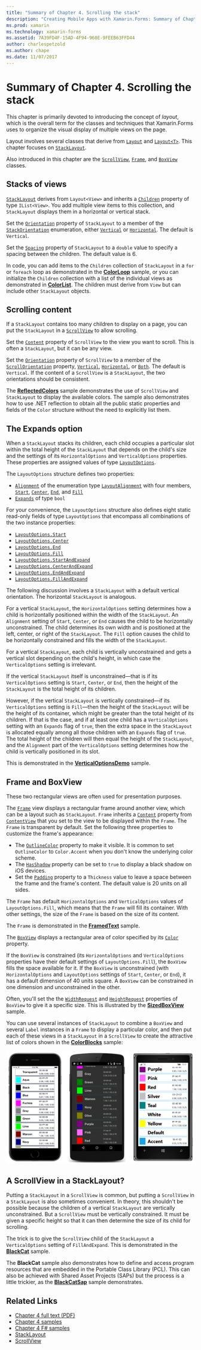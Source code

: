 ```yaml
---
title: "Summary of Chapter 4. Scrolling the stack"
description: "Creating Mobile Apps with Xamarin.Forms: Summary of Chapter 4. Scrolling the stack"
ms.prod: xamarin
ms.technology: xamarin-forms
ms.assetid: 7A39FD4F-15AD-4F94-960E-9FEEB63FFD44
author: charlespetzold
ms.author: chape
ms.date: 11/07/2017
---
```


# Summary of Chapter 4. Scrolling the stack

This chapter is primarily devoted to introducing the concept of *layout*, which is the overall term for the classes and techniques that Xamarin.Forms uses to organize the visual display of multiple views on the page.

Layout involves several classes that derive from [`Layout`](https://developer.xamarin.com/api/type/Xamarin.Forms.Layout/) and  [`Layout<T>`](https://developer.xamarin.com/api/type/Xamarin.Forms.Layout%3CT%3E/). This chapter focuses on [`StackLayout`](https://developer.xamarin.com/api/type/Xamarin.Forms.StackLayout/).

Also introduced in this chapter are the [`ScrollView`](https://developer.xamarin.com/api/type/Xamarin.Forms.ScrollView/), [`Frame`](https://developer.xamarin.com/api/type/Xamarin.Forms.Frame/), and [`BoxView`](https://developer.xamarin.com/api/type/Xamarin.Forms.BoxView/) classes.

## Stacks of views

[`StackLayout`](https://developer.xamarin.com/api/type/Xamarin.Forms.StackLayout/) derives from `Layout<View>` and inherits a [`Children`](https://developer.xamarin.com/api/type/Xamarin.Forms.Layout%3CT%3E/) property of type `IList<View>`. You add multiple view items to this collection, and `StackLayout` displays them in a horizontal or vertical stack.

Set the [`Orientation`](https://developer.xamarin.com/api/property/Xamarin.Forms.StackLayout.Orientation/) property of `StackLayout` to a member of the [`StackOrientation`](https://developer.xamarin.com/api/type/Xamarin.Forms.StackOrientation/) enumeration, either [`Vertical`](https://developer.xamarin.com/api/field/Xamarin.Forms.StackOrientation.Vertical/) or [`Horizontal`](https://developer.xamarin.com/api/field/Xamarin.Forms.StackOrientation.Horizontal/). The default is `Vertical`.

Set the [`Spacing`](https://developer.xamarin.com/api/property/Xamarin.Forms.StackLayout.Spacing/) property of `StackLayout` to a `double` value to specify a spacing between the children. The default value is 6.

In code, you can add items to the `Children` collection of `StackLayout` in a `for` or `foreach` loop as demonstrated in the
[**ColorLoop**](https://github.com/xamarin/xamarin-forms-book-samples/tree/master/Chapter04/ColorLoop) sample, or you can initialize the `Children` collection with a list of the individual views as demonstrated in
[**ColorList**](https://github.com/xamarin/xamarin-forms-book-samples/tree/master/Chapter04/ColorList). The children must derive from `View` but can include other `StackLayout` objects.

## Scrolling content

If a `StackLayout` contains too many children to display on a page, you can put the `StackLayout` in a [`ScrollView`](https://developer.xamarin.com/api/type/Xamarin.Forms.ScrollView/) to allow scrolling.

Set the [`Content`](https://developer.xamarin.com/api/property/Xamarin.Forms.ScrollView.Content/) property of `ScrollView` to the view you want to scroll. This is often a `StackLayout`, but it can be any view.

Set the [`Orientation`](https://developer.xamarin.com/api/property/Xamarin.Forms.ScrollView.Orientation/) property of `ScrollView` to a member of the [`ScrollOrientation`](https://developer.xamarin.com/api/type/Xamarin.Forms.ScrollOrientation/) property, [`Vertical`](https://developer.xamarin.com/api/field/Xamarin.Forms.ScrollOrientation.Vertical/), [`Horizontal`](https://developer.xamarin.com/api/field/Xamarin.Forms.ScrollOrientation.Horizontal/), or [`Both`](https://developer.xamarin.com/api/field/Xamarin.Forms.ScrollOrientation.Both/). The default is `Vertical`. If the content of a `ScrollView` is a `StackLayout`, the two orientations should be consistent.

The [**ReflectedColors**](https://github.com/xamarin/xamarin-forms-book-samples/tree/master/Chapter04/ReflectedColors) sample demonstrates the use of `ScrollView` and `StackLayout` to display the available colors. The sample also demonstrates how to use .NET reflection to obtain all the public static properties and fields of the `Color` structure without the need to explicitly list them.

## The Expands option

When a `StackLayout` stacks its children, each child occupies a particular slot within the total height of the `StackLayout` that depends on the child's size and the settings of its `HorizontalOptions` and `VerticalOptions` properties. These properties are assigned values of type [`LayoutOptions`](http://developer.xamstage.com/api/type/Xamarin.Forms.LayoutOptions/).

The `LayoutOptions` structure defines two properties:

- [`Alignment`](https://developer.xamarin.com/api/property/Xamarin.Forms.LayoutOptions.Alignment/) of the enumeration type [`LayoutAlignment`](https://developer.xamarin.com/api/type/Xamarin.Forms.LayoutAlignment/) with four members, [`Start`](https://developer.xamarin.com/api/field/Xamarin.Forms.LayoutAlignment.Start/), [`Center`](https://developer.xamarin.com/api/field/Xamarin.Forms.LayoutAlignment.Center/), [`End`](https://developer.xamarin.com/api/field/Xamarin.Forms.LayoutAlignment.End/), and [`Fill`](https://developer.xamarin.com/api/field/Xamarin.Forms.LayoutAlignment.Fill/)
- [`Expands`](https://developer.xamarin.com/api/property/Xamarin.Forms.LayoutOptions.Expands/) of type `bool`

For your convenience, the `LayoutOptions` structure also defines eight static read-only fields of type `LayoutOptions` that encompass all combinations of the two instance properties:

- [`LayoutOptions.Start`](https://developer.xamarin.com/api/field/Xamarin.Forms.LayoutOptions.Start/)
- [`LayoutOptions.Center`](https://developer.xamarin.com/api/field/Xamarin.Forms.LayoutOptions.Center/)
- [`LayoutOptions.End`](https://developer.xamarin.com/api/field/Xamarin.Forms.LayoutOptions.End/)
- [`LayoutOptions.Fill`](https://developer.xamarin.com/api/field/Xamarin.Forms.LayoutOptions.Fill/)
- [`LayoutOptions.StartAndExpand`](https://developer.xamarin.com/api/field/Xamarin.Forms.LayoutOptions.StartAndExpand/)
- [`LayoutOptions.CenterAndExpand`](https://developer.xamarin.com/api/field/Xamarin.Forms.LayoutOptions.CenterAndExpand/)
- [`LayoutOptions.EndAndExpand`](https://developer.xamarin.com/api/field/Xamarin.Forms.LayoutOptions.EndAndExpand/)
- [`LayoutOptions.FillAndExpand`](https://developer.xamarin.com/api/field/Xamarin.Forms.LayoutOptions.FillAndExpand/)

The following discussion involves a `StackLayout` with a default vertical orientation. The horizontal `StackLayout` is analogous.

For a vertical `StackLayout`, the `HorizontalOptions` setting determines how a child is horizontally positioned within the width of the `StackLayout`. An `Alignment` setting of `Start`, `Center`, or `End` causes the child to be horizontally unconstrained. The child determines its own width and is positioned at the left, center, or right of the `StackLayout`. The `Fill` option causes the child to be horizontally constrained and fills the width of the `StackLayout`.

For a vertical `StackLayout`, each child is vertically unconstrained and gets a vertical slot depending on the child's height, in which case the `VerticalOptions` setting is irrelevant.

If the vertical `StackLayout` itself is unconstrained&mdash;that is if its `VerticalOptions` setting is `Start`, `Center`, or `End`, then the height of the `StackLayout` is the total height of its children.

However, if the vertical `StackLayout` is vertically constrained&mdash;if its `VerticalOptions` setting is `Fill`&mdash;then the height of the `StackLayout` will be the height of its container, which might be greater than the total height of its children. If that is the case, and if at least one child has a `VerticalOptions` setting with an `Expands` flag of `true`, then the extra space in the `StackLayout` is allocated equally among all those children with an `Expands` flag of `true`. The total height of the children will then equal the height of the `StackLayout`, and the `Alignment` part of the `VerticalOptions` setting determines how the child is vertically positioned in its slot.

This is demonstrated in the [**VerticalOptionsDemo**](https://github.com/xamarin/xamarin-forms-book-samples/tree/master/Chapter04/VerticalOptionsDemo) sample.

## Frame and BoxView

These two rectangular views are often used for presentation purposes.

The [`Frame`](https://developer.xamarin.com/api/type/Xamarin.Forms.Frame/) view displays a rectangular frame around another view, which can be a layout such as `StackLayout`. `Frame` inherits a [`Content`](https://developer.xamarin.com/api/property/Xamarin.Forms.ContentView.Content/) property from [`ContentView`](https://developer.xamarin.com/api/type/Xamarin.Forms.ContentView/) that you set to the view to be displayed within the `Frame`. The `Frame` is transparent by default. Set the following three properties to customize the frame's appearance:

- The [`OutlineColor`](https://developer.xamarin.com/api/property/Xamarin.Forms.Frame.OutlineColor/) property to make it visible. It is common to set `OutlineColor` to `Color.Accent` when you don't know the underlying color scheme.
- The [`HasShadow`](https://developer.xamarin.com/api/property/Xamarin.Forms.Frame.HasShadow/) property can be set to `true` to display a black shadow on iOS devices.
- Set the [`Padding`](https://developer.xamarin.com/api/property/Xamarin.Forms.Layout.Padding/) property to a `Thickness` value to leave a space between the frame and the frame's content. The default value is 20 units on all sides.

The `Frame` has default `HorizontalOptions` and `VerticalOptions` values of `LayoutOptions.Fill`, which means that the `Frame` will fill its container. With other settings, the size of the `Frame` is based on the size of its content.

The `Frame` is demonstrated in the [**FramedText**](https://github.com/xamarin/xamarin-forms-book-samples/tree/master/Chapter04/FramedText) sample.

The [`BoxView`](https://developer.xamarin.com/api/type/Xamarin.Forms.BoxView/) displays a rectangular area of color specified by its [`Color`](https://developer.xamarin.com/api/property/Xamarin.Forms.BoxView.Color/) property.

If the `BoxView` is constrained (its `HorizontalOptions` and `VerticalOptions` properties have their default settings of `LayoutOptions.Fill`), the `BoxView` fills the space available for it. If the `BoxView` is unconstrained (with `HorizontalOptions` and `LayoutOptions` settings of `Start`, `Center`, or `End`), it has a default dimension of 40 units square. A `BoxView` can be constrained in one dimension and unconstrained in the other.

Often, you'll set the the [`WidthRequest`](https://developer.xamarin.com/api/property/Xamarin.Forms.VisualElement.WidthRequest/) and [`HeightRequest`](https://developer.xamarin.com/api/property/Xamarin.Forms.VisualElement.HeightRequest/) properties of `BoxView` to give it a specific size. This is illustrated by the [**SizedBoxView**](https://github.com/xamarin/xamarin-forms-book-samples/tree/master/Chapter04/SizedBoxView) sample.

You can use several instances of `StackLayout` to combine a `BoxView` and several `Label` instances in a `Frame` to display a particular color, and then put each of these views in a `StackLayout` in a `ScrollView` to create the attractive list of colors shown in the [**ColorBlocks**](https://github.com/xamarin/xamarin-forms-book-samples/tree/master/Chapter04/ColorBlocks) sample:

[![Triple screenshot of color blocks](images/ch04fg11-small.png "List of Colors")](images/ch04fg11-large.png#lightbox "List of Colors")

## A ScrollView in a StackLayout?

Putting a `StackLayout` in a `ScrollView` is common, but putting a `ScrollView` in a `StackLayout` is also sometimes convenient. In theory, this shouldn't be possible because the children of a vertical `StackLayout` are vertically unconstrained. But a `ScrollView` must be vertically constrained. It must be given a specific height so that it can then determine the size of its child for scrolling.

The trick is to give the `ScrollView` child of the `StackLayout` a `VerticalOptions` setting of `FillAndExpand`. This is demonstrated in the [**BlackCat**](https://github.com/xamarin/xamarin-forms-book-samples/tree/master/Chapter04/BlackCat) sample.

The **BlackCat** sample also demonstrates how to define and access program resources that are embedded in the Portable Class Library (PCL). This can also be achieved with Shared Asset Projects (SAPs) but the process is a little trickier, as the [**BlackCatSap**](https://github.com/xamarin/xamarin-forms-book-samples/tree/master/Chapter04/BlackCatSap) sample demonstrates.



## Related Links

- [Chapter 4 full text (PDF)](https://download.xamarin.com/developer/xamarin-forms-book/XamarinFormsBook-Ch04-Apr2016.pdf)
- [Chapter 4 samples](https://github.com/xamarin/xamarin-forms-book-samples/tree/master/Chapter04)
- [Chapter 4 F# samples](https://github.com/xamarin/xamarin-forms-book-samples/tree/master/Chapter04/FS)
- [StackLayout](~/xamarin-forms/user-interface/layouts/stack-layout.md)
- [ScrollView](~/xamarin-forms/user-interface/layouts/scroll-view.md)
